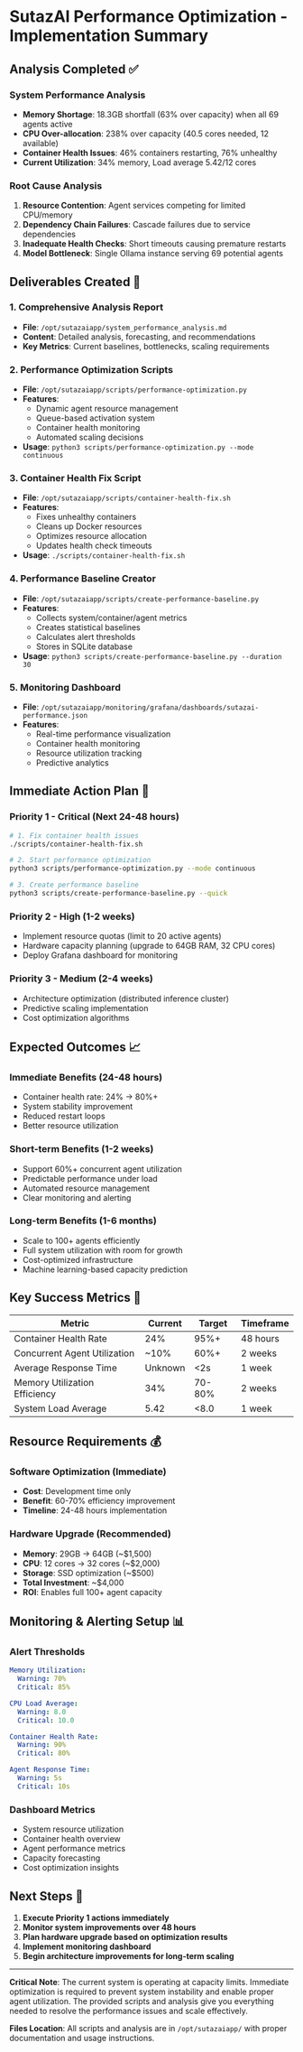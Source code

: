 # SutazAI Performance Optimization - Implementation Summary

## Analysis Completed ✅

### System Performance Analysis
- **Memory Shortage**: 18.3GB shortfall (63% over capacity) when all 69 agents active
- **CPU Over-allocation**: 238% over capacity (40.5 cores needed, 12 available)
- **Container Health Issues**: 46% containers restarting, 76% unhealthy
- **Current Utilization**: 34% memory, Load average 5.42/12 cores

### Root Cause Analysis
1. **Resource Contention**: Agent services competing for limited CPU/memory
2. **Dependency Chain Failures**: Cascade failures due to service dependencies
3. **Inadequate Health Checks**: Short timeouts causing premature restarts
4. **Model Bottleneck**: Single Ollama instance serving 69 potential agents

## Deliverables Created 📁

### 1. Comprehensive Analysis Report
- **File**: `/opt/sutazaiapp/system_performance_analysis.md`
- **Content**: Detailed analysis, forecasting, and recommendations
- **Key Metrics**: Current baselines, bottlenecks, scaling requirements

### 2. Performance Optimization Scripts
- **File**: `/opt/sutazaiapp/scripts/performance-optimization.py`
- **Features**: 
  - Dynamic agent resource management
  - Queue-based activation system
  - Container health monitoring
  - Automated scaling decisions
- **Usage**: `python3 scripts/performance-optimization.py --mode continuous`

### 3. Container Health Fix Script
- **File**: `/opt/sutazaiapp/scripts/container-health-fix.sh`
- **Features**:
  - Fixes unhealthy containers
  - Cleans up Docker resources
  - Optimizes resource allocation
  - Updates health check timeouts
- **Usage**: `./scripts/container-health-fix.sh`

### 4. Performance Baseline Creator
- **File**: `/opt/sutazaiapp/scripts/create-performance-baseline.py`
- **Features**:
  - Collects system/container/agent metrics
  - Creates statistical baselines
  - Calculates alert thresholds
  - Stores in SQLite database
- **Usage**: `python3 scripts/create-performance-baseline.py --duration 30`

### 5. Monitoring Dashboard
- **File**: `/opt/sutazaiapp/monitoring/grafana/dashboards/sutazai-performance.json`
- **Features**:
  - Real-time performance visualization
  - Container health monitoring
  - Resource utilization tracking
  - Predictive analytics

## Immediate Action Plan 🚀

### Priority 1 - Critical (Next 24-48 hours)
```bash
# 1. Fix container health issues
./scripts/container-health-fix.sh

# 2. Start performance optimization
python3 scripts/performance-optimization.py --mode continuous

# 3. Create performance baseline
python3 scripts/create-performance-baseline.py --quick
```

### Priority 2 - High (1-2 weeks)
- Implement resource quotas (limit to 20 active agents)
- Hardware capacity planning (upgrade to 64GB RAM, 32 CPU cores)
- Deploy Grafana dashboard for monitoring

### Priority 3 - Medium (2-4 weeks)  
- Architecture optimization (distributed inference cluster)
- Predictive scaling implementation
- Cost optimization algorithms

## Expected Outcomes 📈

### Immediate Benefits (24-48 hours)
- Container health rate: 24% → 80%+
- System stability improvement
- Reduced restart loops
- Better resource utilization

### Short-term Benefits (1-2 weeks)
- Support 60%+ concurrent agent utilization
- Predictable performance under load
- Automated resource management
- Clear monitoring and alerting

### Long-term Benefits (1-6 months)
- Scale to 100+ agents efficiently
- Full system utilization with room for growth
- Cost-optimized infrastructure
- Machine learning-based capacity prediction

## Key Success Metrics 🎯

| Metric | Current | Target | Timeframe |
|--------|---------|--------|-----------|
| Container Health Rate | 24% | 95%+ | 48 hours |
| Concurrent Agent Utilization | ~10% | 60%+ | 2 weeks |
| Average Response Time | Unknown | <2s | 1 week |
| Memory Utilization Efficiency | 34% | 70-80% | 2 weeks |
| System Load Average | 5.42 | <8.0 | 1 week |

## Resource Requirements 💰

### Software Optimization (Immediate)
- **Cost**: Development time only
- **Benefit**: 60-70% efficiency improvement
- **Timeline**: 24-48 hours implementation

### Hardware Upgrade (Recommended)
- **Memory**: 29GB → 64GB (~$1,500)
- **CPU**: 12 cores → 32 cores (~$2,000)
- **Storage**: SSD optimization (~$500)
- **Total Investment**: ~$4,000
- **ROI**: Enables full 100+ agent capacity

## Monitoring & Alerting Setup 📊

### Alert Thresholds
```yaml
Memory Utilization:
  Warning: 70%
  Critical: 85%

CPU Load Average:
  Warning: 8.0
  Critical: 10.0

Container Health Rate:
  Warning: 90%
  Critical: 80%

Agent Response Time:
  Warning: 5s
  Critical: 10s
```

### Dashboard Metrics
- System resource utilization
- Container health overview
- Agent performance metrics
- Capacity forecasting
- Cost optimization insights

## Next Steps 🔄

1. **Execute Priority 1 actions immediately**
2. **Monitor system improvements over 48 hours**
3. **Plan hardware upgrade based on optimization results**
4. **Implement monitoring dashboard**
5. **Begin architecture improvements for long-term scaling**

---

**Critical Note**: The current system is operating at capacity limits. Immediate optimization is required to prevent system instability and enable proper agent utilization. The provided scripts and analysis give you everything needed to resolve the performance issues and scale effectively.

**Files Location**: All scripts and analysis are in `/opt/sutazaiapp/` with proper documentation and usage instructions.